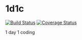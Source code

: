 # 1d1c

[![Build Status](https://travis-ci.org/xfrnk2/1d1c.svg?branch=master)](https://travis-ci.org/xfrnk2/1d1c)
[![Coverage Status](https://coveralls.io/repos/github/xfrnk2/1d1c/badge.svg?branch=master)](https://coveralls.io/github/xfrnk2/1d1c?branch=master)

1 day 1 coding
